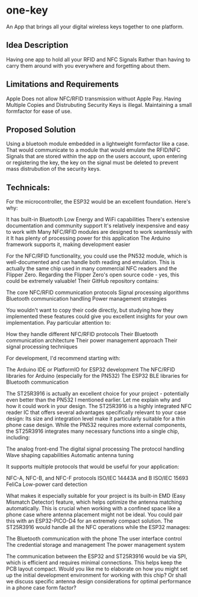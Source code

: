 # one-key
An App that brings all your digital wireless keys together to one platform.

## Idea Description 
Having one app to hold all your RFID and NFC Signals Rather than having to carry them around with you everywhere and forgetting about them.

## Limitations and Requirements
Apple Does not allow NFC/RFID transmission withuot Apple Pay.
Having Multiple Copies and Distrubuting Security Keys is illegal.
Maintaining a small formfactor for ease of use. 

## Proposed Solution
Using a bluetooh module embedded in a lightweight formfactor like a case. That would communicate to a module that would emulate the RFID/NFC Signals that are stored within the app on the users account, upon entering or registering the key, the key on the signal must be deleted to prevent mass distrubution of the security keys. 

## Technicals:
For the microcontroller, the ESP32 would be an excellent foundation. Here's why:

It has built-in Bluetooth Low Energy and WiFi capabilities
There's extensive documentation and community support
It's relatively inexpensive and easy to work with
Many NFC/RFID modules are designed to work seamlessly with it
It has plenty of processing power for this application
The Arduino framework supports it, making development easier

For the NFC/RFID functionality, you could use the PN532 module, which is well-documented and can handle both reading and emulation. This is actually the same chip used in many commercial NFC readers and the Flipper Zero.
Regarding the Flipper Zero's open source code - yes, this could be extremely valuable! Their GitHub repository contains:

The core NFC/RFID communication protocols
Signal processing algorithms
Bluetooth communication handling
Power management strategies

You wouldn't want to copy their code directly, but studying how they implemented these features could give you excellent insights for your own implementation. Pay particular attention to:

How they handle different NFC/RFID protocols
Their Bluetooth communication architecture
Their power management approach
Their signal processing techniques

For development, I'd recommend starting with:

The Arduino IDE or PlatformIO for ESP32 development
The NFC/RFID libraries for Arduino (especially for the PN532)
The ESP32 BLE libraries for Bluetooth communication


The ST25R3916 is actually an excellent choice for your project - potentially even better than the PN532 I mentioned earlier. Let me explain why and how it could work in your design.
The ST25R3916 is a highly integrated NFC reader IC that offers several advantages specifically relevant to your case design:
Its size and integration level make it particularly suitable for a thin phone case design. While the PN532 requires more external components, the ST25R3916 integrates many necessary functions into a single chip, including:

The analog front-end
The digital signal processing
The protocol handling
Wave shaping capabilities
Automatic antenna tuning

It supports multiple protocols that would be useful for your application:

NFC-A, NFC-B, and NFC-F protocols
ISO/IEC 14443A and B
ISO/IEC 15693
FeliCa
Low-power card detection

What makes it especially suitable for your project is its built-in EMD (Easy Mismatch Detector) feature, which helps optimize the antenna matching automatically. This is crucial when working with a confined space like a phone case where antenna placement might not be ideal.
You could pair this with an ESP32-PICO-D4 for an extremely compact solution. The ST25R3916 would handle all the NFC operations while the ESP32 manages:

The Bluetooth communication with the phone
The user interface control
The credential storage and management
The power management system

The communication between the ESP32 and ST25R3916 would be via SPI, which is efficient and requires minimal connections. This helps keep the PCB layout compact.
Would you like me to elaborate on how you might set up the initial development environment for working with this chip? Or shall we discuss specific antenna design considerations for optimal performance in a phone case form factor?
